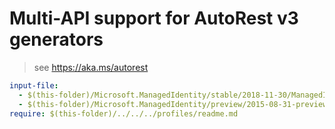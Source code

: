 # Multi-API support for AutoRest v3 generators

> see https://aka.ms/autorest

``` yaml
input-file:
  - $(this-folder)/Microsoft.ManagedIdentity/stable/2018-11-30/ManagedIdentity.json
  - $(this-folder)/Microsoft.ManagedIdentity/preview/2015-08-31-preview/ManagedIdentity.json
require: $(this-folder)/../../../profiles/readme.md
```
